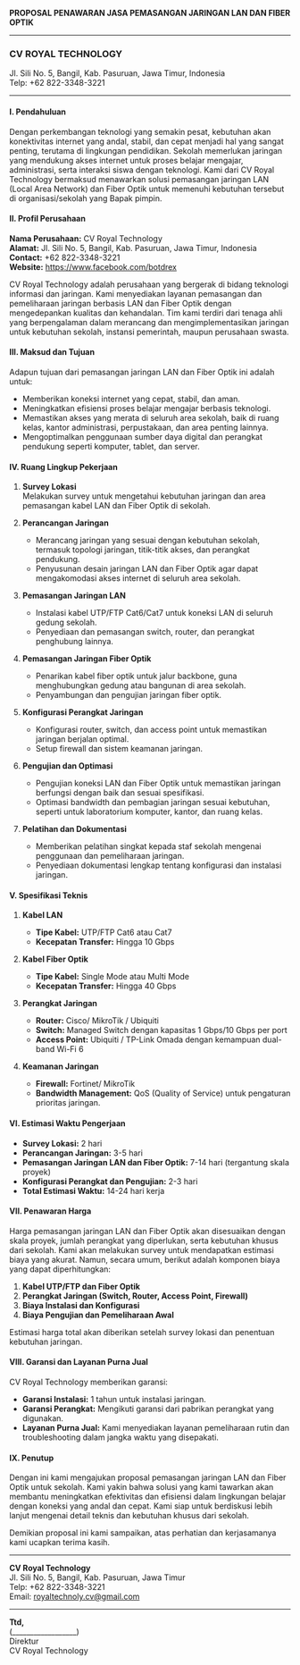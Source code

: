 **PROPOSAL PENAWARAN JASA PEMASANGAN JARINGAN LAN DAN FIBER OPTIK**

---

### **CV ROYAL TECHNOLOGY**  
Jl. Sili No. 5, Bangil, Kab. Pasuruan, Jawa Timur, Indonesia  
Telp: +62 822-3348-3221  

---

#### **I. Pendahuluan**

Dengan perkembangan teknologi yang semakin pesat, kebutuhan akan konektivitas internet yang andal, stabil, dan cepat menjadi hal yang sangat penting, terutama di lingkungan pendidikan. Sekolah memerlukan jaringan yang mendukung akses internet untuk proses belajar mengajar, administrasi, serta interaksi siswa dengan teknologi. Kami dari CV Royal Technology bermaksud menawarkan solusi pemasangan jaringan LAN (Local Area Network) dan Fiber Optik untuk memenuhi kebutuhan tersebut di organisasi/sekolah yang Bapak pimpin.

#### **II. Profil Perusahaan**

**Nama Perusahaan:** CV Royal Technology  
**Alamat:** Jl. Sili No. 5, Bangil, Kab. Pasuruan, Jawa Timur, Indonesia  
**Contact:** +62 822-3348-3221  
**Website:** https://www.facebook.com/botdrex 

CV Royal Technology adalah perusahaan yang bergerak di bidang teknologi informasi dan jaringan. Kami menyediakan layanan pemasangan dan pemeliharaan jaringan berbasis LAN dan Fiber Optik dengan mengedepankan kualitas dan kehandalan. Tim kami terdiri dari tenaga ahli yang berpengalaman dalam merancang dan mengimplementasikan jaringan untuk kebutuhan sekolah, instansi pemerintah, maupun perusahaan swasta.

#### **III. Maksud dan Tujuan**

Adapun tujuan dari pemasangan jaringan LAN dan Fiber Optik ini adalah untuk:

- Memberikan koneksi internet yang cepat, stabil, dan aman.
- Meningkatkan efisiensi proses belajar mengajar berbasis teknologi.
- Memastikan akses yang merata di seluruh area sekolah, baik di ruang kelas, kantor administrasi, perpustakaan, dan area penting lainnya.
- Mengoptimalkan penggunaan sumber daya digital dan perangkat pendukung seperti komputer, tablet, dan server.

#### **IV. Ruang Lingkup Pekerjaan**

1. **Survey Lokasi**  
   Melakukan survey untuk mengetahui kebutuhan jaringan dan area pemasangan kabel LAN dan Fiber Optik di sekolah.

2. **Perancangan Jaringan**  
   - Merancang jaringan yang sesuai dengan kebutuhan sekolah, termasuk topologi jaringan, titik-titik akses, dan perangkat pendukung.
   - Penyusunan desain jaringan LAN dan Fiber Optik agar dapat mengakomodasi akses internet di seluruh area sekolah.

3. **Pemasangan Jaringan LAN**  
   - Instalasi kabel UTP/FTP Cat6/Cat7 untuk koneksi LAN di seluruh gedung sekolah.
   - Penyediaan dan pemasangan switch, router, dan perangkat penghubung lainnya.

4. **Pemasangan Jaringan Fiber Optik**  
   - Penarikan kabel fiber optik untuk jalur backbone, guna menghubungkan gedung atau bangunan di area sekolah.
   - Penyambungan dan pengujian jaringan fiber optik.

5. **Konfigurasi Perangkat Jaringan**  
   - Konfigurasi router, switch, dan access point untuk memastikan jaringan berjalan optimal.
   - Setup firewall dan sistem keamanan jaringan.

6. **Pengujian dan Optimasi**  
   - Pengujian koneksi LAN dan Fiber Optik untuk memastikan jaringan berfungsi dengan baik dan sesuai spesifikasi.
   - Optimasi bandwidth dan pembagian jaringan sesuai kebutuhan, seperti untuk laboratorium komputer, kantor, dan ruang kelas.

7. **Pelatihan dan Dokumentasi**  
   - Memberikan pelatihan singkat kepada staf sekolah mengenai penggunaan dan pemeliharaan jaringan.
   - Penyediaan dokumentasi lengkap tentang konfigurasi dan instalasi jaringan.

#### **V. Spesifikasi Teknis**

1. **Kabel LAN**  
   - **Tipe Kabel:** UTP/FTP Cat6 atau Cat7  
   - **Kecepatan Transfer:** Hingga 10 Gbps  

2. **Kabel Fiber Optik**  
   - **Tipe Kabel:** Single Mode atau Multi Mode  
   - **Kecepatan Transfer:** Hingga 40 Gbps  

3. **Perangkat Jaringan**  
   - **Router:** Cisco/ MikroTik / Ubiquiti  
   - **Switch:** Managed Switch dengan kapasitas 1 Gbps/10 Gbps per port  
   - **Access Point:** Ubiquiti / TP-Link Omada dengan kemampuan dual-band Wi-Fi 6  

4. **Keamanan Jaringan**  
   - **Firewall:** Fortinet/ MikroTik  
   - **Bandwidth Management:** QoS (Quality of Service) untuk pengaturan prioritas jaringan.

#### **VI. Estimasi Waktu Pengerjaan**

- **Survey Lokasi:** 2 hari  
- **Perancangan Jaringan:** 3-5 hari  
- **Pemasangan Jaringan LAN dan Fiber Optik:** 7-14 hari (tergantung skala proyek)  
- **Konfigurasi Perangkat dan Pengujian:** 2-3 hari  
- **Total Estimasi Waktu:** 14-24 hari kerja

#### **VII. Penawaran Harga**

Harga pemasangan jaringan LAN dan Fiber Optik akan disesuaikan dengan skala proyek, jumlah perangkat yang diperlukan, serta kebutuhan khusus dari sekolah. Kami akan melakukan survey untuk mendapatkan estimasi biaya yang akurat. Namun, secara umum, berikut adalah komponen biaya yang dapat diperhitungkan:

1. **Kabel UTP/FTP dan Fiber Optik**  
2. **Perangkat Jaringan (Switch, Router, Access Point, Firewall)**  
3. **Biaya Instalasi dan Konfigurasi**  
4. **Biaya Pengujian dan Pemeliharaan Awal**

Estimasi harga total akan diberikan setelah survey lokasi dan penentuan kebutuhan jaringan.

#### **VIII. Garansi dan Layanan Purna Jual**

CV Royal Technology memberikan garansi:

- **Garansi Instalasi:** 1 tahun untuk instalasi jaringan.
- **Garansi Perangkat:** Mengikuti garansi dari pabrikan perangkat yang digunakan.
- **Layanan Purna Jual:** Kami menyediakan layanan pemeliharaan rutin dan troubleshooting dalam jangka waktu yang disepakati.

#### **IX. Penutup**

Dengan ini kami mengajukan proposal pemasangan jaringan LAN dan Fiber Optik untuk sekolah. Kami yakin bahwa solusi yang kami tawarkan akan membantu meningkatkan efektivitas dan efisiensi dalam lingkungan belajar dengan koneksi yang andal dan cepat. Kami siap untuk berdiskusi lebih lanjut mengenai detail teknis dan kebutuhan khusus dari sekolah.

Demikian proposal ini kami sampaikan, atas perhatian dan kerjasamanya kami ucapkan terima kasih.

---

**CV Royal Technology**  
Jl. Sili No. 5, Bangil, Kab. Pasuruan, Jawa Timur  
Telp: +62 822-3348-3221  
Email: royaltechnoly.cv@gmail.com

---  

**Ttd,**  
(__________________)  
Direktur  
CV Royal Technology  
